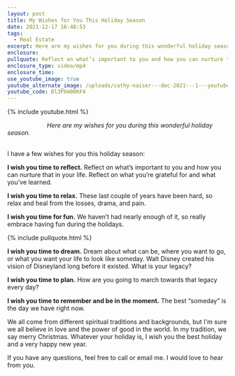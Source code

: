 ```yaml
---
layout: post
title: My Wishes for You This Holiday Season
date: 2021-12-17 16:48:53
tags:
  - Real Estate
excerpt: Here are my wishes for you during this wonderful holiday season.
enclosure:
pullquote: Reflect on what’s important to you and how you can nurture that in your life.
enclosure_type: video/mp4
enclosure_time:
use_youtube_image: true
youtube_alternate_image: /uploads/cathy-naiser---dec-2021---1---youtube.jpg
youtube_code: Dl3PXm08KF4
---
```

{% include youtube.html %}

*&nbsp; &nbsp; &nbsp; &nbsp; &nbsp; &nbsp; &nbsp; &nbsp; &nbsp; &nbsp; &nbsp; &nbsp;Here are my wishes for you during this wonderful holiday season.*

<br>I have a few wishes for you this holiday season:

**I wish you time to reflect.** Reflect on what’s important to you and how you can nurture that in your life. Reflect on what you’re grateful for and what you’ve learned.

**I wish you time to relax.** These last couple of years have been hard, so relax and heal from the losses, drama, and pain.

**I wish you time for fun.** We haven’t had nearly enough of it, so really embrace having fun during the holidays.

{% include pullquote.html %}

**I wish you time to dream.** Dream about what can be, where you want to go, or what you want your life to look like someday. Walt Disney created his vision of Disneyland long before it existed. What is your legacy?

**I wish you time to plan.** How are you going to march towards that legacy every day?

**I wish you time to remember and be in the moment.** The best “someday” is the day we have right now.

We all come from different spiritual traditions and backgrounds, but I'm sure we all believe in love and the power of good in the world. In my tradition, we say merry Christmas. Whatever your holiday is, I wish you the best holiday and a very happy new year.

If you have any questions, feel free to call or email me. I would love to hear from you.<br>&nbsp;
